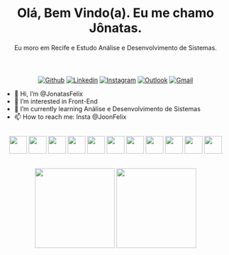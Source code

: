 <html>
  <head>
    <meta name="author" content="JonatasFelix">
    <!------------JONATAS FELIX---------------->
  </head>
  <body>
    <header align="center">
      <h1 align="center";>Olá, Bem Vindo(a). Eu me chamo Jônatas.</h1>
      <p align="center";>Eu moro em Recife e Estudo Análise e Desenvolvimento de Sistemas.</p> 
    </header>
  </body>
  
</html>
<p align="center" data-sourcepos="14:1-18:124" dir="auto"><a href="https://github.com/JonatasFelix"><img src="https://camo.githubusercontent.com/5c8c95ac48ba4bcc1018a7c80c530bcd4c82794d4655999472465b625e76a17e/68747470733a2f2f696d672e736869656c64732e696f2f62616467652f2d4769746875622d3030303f7374796c653d666c6174266c6f676f3d476974687562266c6f676f436f6c6f723d7768697465" alt="Github" data-canonical-src="https://img.shields.io/badge/-Github-000?style=flat&amp;logo=Github&amp;logoColor=white" style="max-width: 100%;"></a>
<a href="https://www.linkedin.com/in/jonatasfelix/" rel="nofollow"><img src="https://camo.githubusercontent.com/6dc9828248fb64760c234f5b24c275a4912e9bb546c281d0c8e67cecb3381669/68747470733a2f2f696d672e736869656c64732e696f2f62616467652f2d4c696e6b6564496e2d626c75653f7374796c653d666c6174266c6f676f3d4c696e6b6564696e266c6f676f436f6c6f723d7768697465" alt="Linkedin" data-canonical-src="https://img.shields.io/badge/-LinkedIn-blue?style=flat&amp;logo=Linkedin&amp;logoColor=white" style="max-width: 100%;"></a>
<a href="https://www.instagram.com/joonfelix/" rel="nofollow"><img src="https://camo.githubusercontent.com/fb9dce7e587c033b550a94d232d2957b372e916bc6c5788d58a3a078e2b2ef6e/68747470733a2f2f696d672e736869656c64732e696f2f62616467652f2d496e7374616772616d2d6331333538343f7374796c653d666c6174266c6162656c436f6c6f723d633133353834266c6f676f3d696e7374616772616d266c6f676f436f6c6f723d7768697465" alt="Instagram" data-canonical-src="https://img.shields.io/badge/-Instagram-c13584?style=flat&amp;labelColor=c13584&amp;logo=instagram&amp;logoColor=white" style="max-width: 100%;"></a>
<a href="mailto:jon.cunha@hotmail.com"><img src="https://camo.githubusercontent.com/37a0a7efce77df18e02fbe00ec51bcbd8ae94a8b824143c4449c4977bf5b1d79/68747470733a2f2f696d672e736869656c64732e696f2f62616467652f2d4f75746c6f6f6b2d3030373844343f7374796c653d666c6174266c6f676f3d4d6963726f736f66742d4f75746c6f6f6b266c6f676f436f6c6f723d7768697465" alt="Outlook" data-canonical-src="https://img.shields.io/badge/-Outlook-0078D4?style=flat&amp;logo=Microsoft-Outlook&amp;logoColor=white" style="max-width: 100%;"></a>
<a href="mailto:jonatas.felix2007@gmail.com"><img src="https://camo.githubusercontent.com/4a21774b9d6abd72ff3f8f2abf20cb44d95ea2c8c19b273b9df62a33266d087e/68747470733a2f2f696d672e736869656c64732e696f2f62616467652f2d476d61696c2d6331343433383f7374796c653d666c6174266c6f676f3d476d61696c266c6f676f436f6c6f723d7768697465" alt="Gmail" data-canonical-src="https://img.shields.io/badge/-Gmail-c14438?style=flat&amp;logo=Gmail&amp;logoColor=white" style="max-width: 100%;"></a></p>


- 👋 Hi, I’m @JonatasFelix
- 👀 I’m interested in Front-End
- 🌱 I’m currently learning Análise e Desenvolvimento de Sistemas
- 📫 How to reach me: Insta @JoonFelix


##
 
  <div align="center">
  <img src="https://cdn.jsdelivr.net/gh/devicons/devicon/icons/javascript/javascript-original.svg" width="40" height="40" />
  <img src="https://cdn.jsdelivr.net/gh/devicons/devicon/icons/typescript/typescript-original.svg" width="40" height="40"/> 
  <img src="https://cdn.jsdelivr.net/gh/devicons/devicon/icons/react/react-original.svg"  width="40" height="40"/>
  <img src="https://cdn.jsdelivr.net/gh/devicons/devicon/icons/html5/html5-original.svg" width="40" height="40"/>
  <img src="https://cdn.jsdelivr.net/gh/devicons/devicon/icons/css3/css3-original.svg" width="40" height"40"/>
  <img src="https://cdn.jsdelivr.net/gh/devicons/devicon/icons/git/git-original.svg"  width="40" height"40"/>
  <img src="https://www.vectorlogo.zone/logos/github/github-tile.svg"  width="40" height"40"/>
  <img src="https://cdn.jsdelivr.net/gh/devicons/devicon/icons/nodejs/nodejs-original.svg" width="40" height"40"/>
  <img src="https://cdn.jsdelivr.net/gh/devicons/devicon/icons/express/express-original.svg" width="40" height"40"/>
  <img src="https://cdn.jsdelivr.net/gh/devicons/devicon/icons/mysql/mysql-original-wordmark.svg"  width="40" height"40"/>
  <img src="https://cdn.jsdelivr.net/gh/devicons/devicon/icons/figma/figma-original.svg"  width="40" height"40"/>
  
  
  
  
  
  </div>

##

<div align="center">
  <img align="center" height="180em" src="https://github-readme-stats.vercel.app/api?username=JonatasFelix&theme=dark&show_icons=true" />
  <img align="center" height="180em" src="https://github-readme-stats.vercel.app/api/top-langs/?username=JonatasFelix&theme=dark&layout=compact" /> 
</div>

<!---
JonatasFelix/JonatasFelix is a ✨ special ✨ repository because its `README.md` (this file) appears on your GitHub profile.
You can click the Preview link to take a look at your changes.
--->
